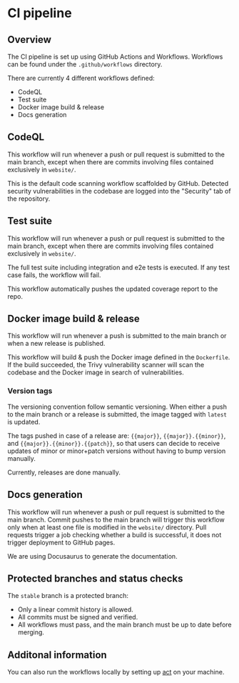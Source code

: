 # CI pipeline

## Overview

The CI pipeline is set up using GitHub Actions and Workflows. Workflows
can be found under the `.github/workflows` directory.

There are currently 4 different workflows defined:
- CodeQL
- Test suite
- Docker image build & release
- Docs generation 

## CodeQL

This workflow will run whenever a push or pull request is submitted to the main branch, except when there are 
commits involving files contained exclusively in `website/`.

This is the default code scanning workflow scaffolded by GitHub. Detected security vulnerabilities in the codebase are
logged into the "Security" tab of the repository.

## Test suite

This workflow will run whenever a push or pull request is submitted to the main branch, except when there are commits 
involving files contained exclusively in `website/`.

The full test suite including integration and e2e tests is executed. If any test case fails, the workflow will fail.

This workflow automatically pushes the updated coverage report to the repo.

## Docker image build & release

This workflow will run whenever a push is submitted to the main branch or when a new release is published.

This workflow will build & push the Docker image defined in the `Dockerfile`. If the build succeeded, the Trivy
vulnerability scanner will scan the codebase and the Docker image in search of vulnerabilities.

### Version tags

The versioning convention follow semantic versioning. When either a push to the main branch or a release is submitted, 
the image tagged with `latest` is updated.

The tags pushed in case of a release are: `{{major}}`, `{{major}}.{{minor}}`, and `{{major}}.{{minor}}.{{patch}}`, so
that users can decide to receive updates of minor or minor+patch versions without having to bump version manually.

Currently, releases are done manually.

## Docs generation

This workflow will run whenever a push or pull request is submitted to the main branch. Commit pushes
to the main branch will trigger this workflow only when at least one file is modified in the `website/` directory.
Pull requests trigger a job checking whether a build is successful, it does not trigger deployment to GitHub pages.

We are using Docusaurus to generate the documentation.

## Protected branches and status checks

The `stable` branch is a protected branch:
- Only a linear commit history is allowed.
- All commits must be signed and verified.
- All workflows must pass, and the main branch must be up to date before merging.

## Additonal information

You can also run the workflows locally by setting up [act](https://github.com/nektos/act) on your machine.